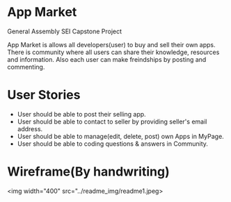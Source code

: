 # App Market
General Assembly SEI Capstone Project

App Market is allows all developers(user) to buy and sell their own apps. There is community where all users can share their knowledge, resources and information. Also each user can make freindships by posting and commenting.

# User Stories
- User should be able to post their selling app.
- User should be able to contact to seller by providing seller's email address.
- User should be able to manage(edit, delete, post) own Apps in MyPage.
- User should be able to coding questions & answers in Community.

# Wireframe(By handwriting)
<img width="400" src="../readme_img/readme1.jpeg>

